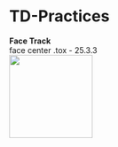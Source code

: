 # TD-Practices




**Face Track**
<br> face center .tox - 25.3.3
<br><img src="./face_track/face_center.gif" width=150>

